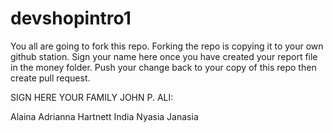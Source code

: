# devshopintro1
You all are going to fork this repo. Forking the repo is copying it to your own github station.
Sign your name here once you have created your report file in the money folder.
Push your change back to your copy of this repo then create pull request.


SIGN HERE YOUR FAMILY JOHN P. ALI:

Alaina
Adrianna Hartnett
India
Nyasia 
Janasia

